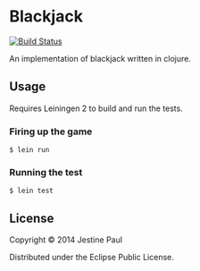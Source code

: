 # Blackjack

[![Build Status](https://travis-ci.org/jestinepaul/blackjack.svg?branch=master)](https://travis-ci.org/jestinepaul/blackjack)

An implementation of blackjack written in clojure.

## Usage

Requires Leiningen 2 to build and run the tests.

### Firing up the game

    $ lein run
    
### Running the test

    $ lein test

## License

Copyright © 2014 Jestine Paul

Distributed under the Eclipse Public License.
